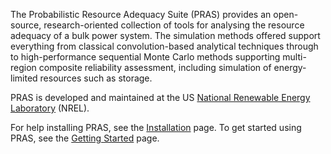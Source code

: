 The Probabilistic Resource Adequacy Suite (PRAS) provides an open-source,
research-oriented collection of tools for analysing the resource adequacy of a
bulk power system. The simulation methods offered support everything from
classical convolution-based analytical techniques through to high-performance
sequential Monte Carlo methods supporting multi-region composite reliability
assessment, including simulation of energy-limited resources such as storage.

PRAS is developed and maintained at the US
[National Renewable Energy Laboratory](https://www.nrel.gov/) (NREL).

For help installing PRAS, see the [Installation](./installation) page. To get started using PRAS,
see the [Getting Started](./getting-started) page.
